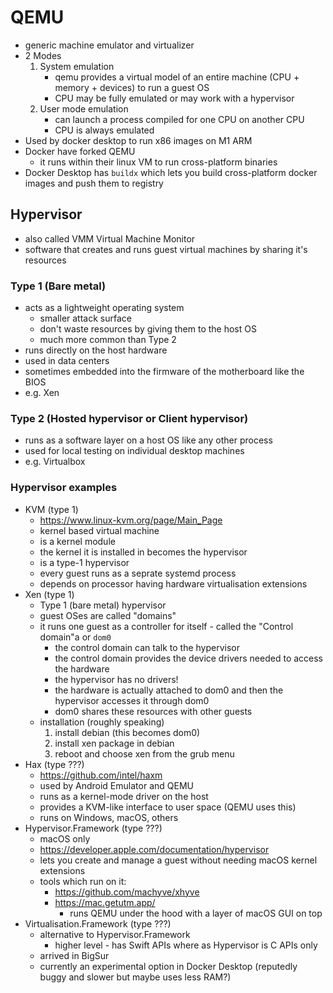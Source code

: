 # QEMU

- generic machine emulator and virtualizer
- 2 Modes
    1. System emulation
        - qemu provides a virtual model of an entire machine (CPU + memory +
          devices) to run a guest OS
        - CPU may be fully emulated or may work with a hypervisor
    2. User mode emulation
        - can launch a process compiled for one CPU on another CPU
        - CPU is always emulated
- Used by docker desktop to run x86 images on M1 ARM
- Docker have forked QEMU
    - it runs within their linux VM to run cross-platform binaries
- Docker Desktop has `buildx` which lets you build cross-platform docker images
  and push them to registry

## Hypervisor

- also called VMM Virtual Machine Monitor
- software that creates and runs guest virtual machines by sharing it's
  resources

### Type 1 (Bare metal)

- acts as a lightweight operating system
    - smaller attack surface
    - don't waste resources by giving them to the host OS
    - much more common than Type 2
- runs directly on the host hardware
- used in data centers
- sometimes embedded into the firmware of the motherboard like the BIOS
- e.g. Xen

### Type 2 (Hosted hypervisor or Client hypervisor)

- runs as a software layer on a host OS like any other process
- used for local testing on individual desktop machines
- e.g. Virtualbox

### Hypervisor examples

- KVM (type 1)
    - https://www.linux-kvm.org/page/Main_Page
    - kernel based virtual machine
    - is a kernel module
    - the kernel it is installed in becomes the hypervisor
    - is a type-1 hypervisor
    - every guest runs as a seprate systemd process
    - depends on processor having hardware virtualisation extensions
- Xen (type 1)
    - Type 1 (bare metal) hypervisor
    - guest OSes are called "domains"
    - it runs one guest as a controller for itself - called the "Control
      domain"a or `dom0`
        - the control domain can talk to the hypervisor
        - the control domain provides the device drivers needed to access the
          hardware
        - the hypervisor has no drivers!
        - the hardware is actually attached to dom0 and then the hypervisor
          accesses it through dom0
        - dom0 shares these resources with other guests
    - installation (roughly speaking)
        1. install debian (this becomes dom0)
        2. install xen package in debian
        3. reboot and choose xen from the grub menu
- Hax (type ???)
    - https://github.com/intel/haxm
    - used by Android Emulator and QEMU
    - runs as a kernel-mode driver on the host
    - provides a KVM-like interface to user space (QEMU uses this)
    - runs on Windows, macOS, others
- Hypervisor.Framework (type ???)
    - macOS only
    - https://developer.apple.com/documentation/hypervisor
    - lets you create and manage a guest without needing macOS kernel extensions
    - tools which run on it:
        - https://github.com/machyve/xhyve
        - https://mac.getutm.app/
            - runs QEMU under the hood with a layer of macOS GUI on top
- Virtualisation.Framework (type ???)
    - alternative to Hypervisor.Framework
        - higher level - has Swift APIs where as Hypervisor is C APIs only
    - arrived in BigSur
    - currently an experimental option in Docker Desktop (reputedly buggy and
      slower but maybe uses less RAM?)
